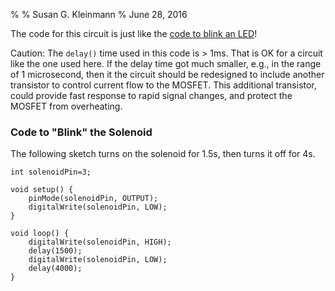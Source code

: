 %
% Susan G. Kleinmann
% June 28, 2016

The code for this circuit is just like the 
[code to blink an LED](../../1-LED/1b-ExternalLED/code.html)!

Caution:  The `delay()` time used in this code is > 1ms.  That is
OK for a circuit like the one used here.  If the delay time got 
much smaller, e.g., in the range of 1 microsecond, then it the
circuit should be redesigned to include another transistor to
control current flow to the MOSFET.  This additional transistor,
could provide fast response to rapid signal changes, and
protect the MOSFET from overheating.

### Code to "Blink" the Solenoid ###

The following sketch turns on the solenoid for 1.5s,
then turns it off for 4s.

    int solenoidPin=3;

    void setup() {
        pinMode(solenoidPin, OUTPUT);
        digitalWrite(solenoidPin, LOW);
    }

    void loop() {
        digitalWrite(solenoidPin, HIGH);
        delay(1500);
        digitalWrite(solenoidPin, LOW);
        delay(4000);
    }


